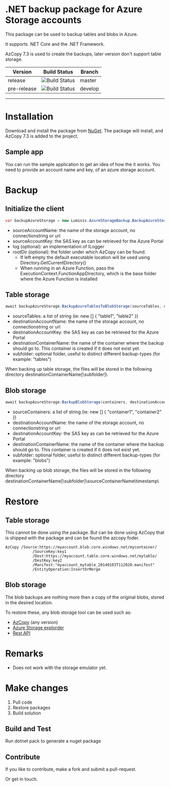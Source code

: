 # .NET backup package for Azure Storage accounts
This package can be used to backup tables and blobs in Azure.

It supports .NET Core and the .NET Framework.

AzCopy 7.3 is used to create the backups, later version don't support table storage.

Version |Build Status|Branch
---|---|---
release|![Build Status](https://luminisarnhem.visualstudio.com/DGO/_apis/build/status/Luminis-Arnhem.Luminis.AzureStorageBackup?branchName=master)|master
pre-release|![Build Status](https://luminisarnhem.visualstudio.com/DGO/_apis/build/status/Luminis-Arnhem.Luminis.AzureStorageBackup?branchName=develop)|develop

---

# Installation
Download and install the package from [NuGet]('https://www.nuget.org/packages/Luminis.AzureStorageBackup').
The package will install, and AzCopy 7.3 is added to the project.

## Sample app
You can run the sample application to get an idea of how the it works. You need to provide an account name and key, of an azure storage account.

# Backup
## Initialize the client

```cs
var backupAzureStorage = new Luminis.AzureStorageBackup.BackupAzureStorage(sourceAccountName, sourceAccountKey);
```

* sourceAccountName: the name of the storage account, no connectionstring or url
* sourceAccountKey: the SAS key as can be retrieved for the Azure Portal
* log (optional): an implementation of ILogger
* rootDir (optional): the folder under which AzCopy can be found. 
  * If left empty the default executable location will be used using Directory.GetCurrentDirectory()
  * When running in an Azure Function, pass the ExecutionContext.FunctionAppDirectory, which is the base folder where the Azure Function is installed

## Table storage

```cs
await backupAzureStorage.BackupAzureTablesToBlobStorage(sourceTables, destinationAccountName, destinationKey, destinationContainerName, subfolder);
```
* sourceTables: a list of string (ie: new [] { "table1", "table2" })
* destinationAccountName: the name of the storage account, no connectionstring or url
* destinationAccountKey: the SAS key as can be retrieved for the Azure Portal
* destinationContainerName: the name of the container where the backup should go to. This container is created if it does not exist yet.
* subfolder: optional folder, useful to distinct different backup-types (for example: "tables")

When backing up table storage, the files will be stored in the following directory
destinationContainerName[\subfolder]\

## Blob storage

```cs
await backupAzureStorage.BackupBlobStorage(containers, destinationAccountName, destinationKey, destinationContainerName, subfolder);
```

* sourceContainers: a list of string (ie: new [] { "container1", "container2" })
* destinationAccountName: the name of the storage account, no connectionstring or url
* destinationAccountKey: the SAS key as can be retrieved for the Azure Portal
* destinationContainerName: the name of the container where the backup should go to. This container is created if it does not exist yet.
* subfolder: optional folder, useful to distinct different backup-types (for example: "blobs")

When backing up blob storage, the files will be stored in the following directory
destinationContainerName[\subfolder]\sourceContainerName\timestamp\

# Restore
## Table storage
This cannot be done using the package. But can be done using AzCopy that is shipped with the package and can be found the azcopy foder.
<pre><code>AzCopy /Source:https://myaccount.blob.core.windows.net/mycontainer/
            /SourceKey:key1
            /Dest:https://myaccount.table.core.windows.net/mytable/ 
            /DestKey:key2 
            /Manifest:"myaccount_mytable_20140103T112020.manifest"
            /EntityOperation:InsertOrMerge</code></pre>
## Blob storage
The blob backups are nothing more then a copy of the original blobs, stored in the desired location.

To restore these, any blob storage tool can be used such as:
- [AzCopy]('https://docs.microsoft.com/en-us/azure/storage/common/storage-use-azcopy-v10') (any version) 
- [Azure Storage explorder]('https://azure.microsoft.com/en-us/features/storage-explorer/')
- [Rest API]('https://docs.microsoft.com/en-us/rest/api/storageservices/blob-service-rest-api')

# Remarks
* Does not work with the storage emulator yet.

# Make changes
1. Pull code
2. Restore packages
3. Build solution

## Build and Test
Run dotnet pack to generate a nuget package

## Contribute
If you like to contribute, make a fork and submit a pull-request. 

Or get in touch.